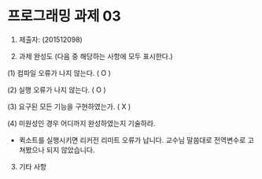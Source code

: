 ﻿# 프로그래밍 과제 03

1. 제출자:   (201512098)

2. 과제 완성도 (다음 중 해당하는 사항에 모두 표시한다.)

(1) 컴파일 오류가 나지 않는다. (  O  )

(2) 실행 오류가 나지 않는다. (  O  )

(3) 요구된 모든 기능을 구현하였는가. (  X   )

(4) 미원성인 경우 어디까지 완성하였는지 기술하라.
- 퀵소트를 실행시키면 리커전 리미트 오류가 납니다. 교수님 말씀대로 전역변수로 고쳐봤으나 되지 않았습니다.


3. 기타 사항 
